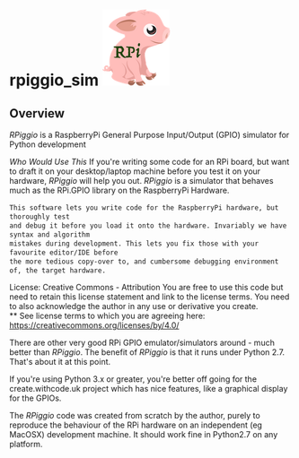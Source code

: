 # rpiggio_sim  ![Arppy - Project Mascot](images/arppy_logo_s.png) 


## Overview
*_RPiggio_* is a RaspberryPi General Purpose Input/Output (GPIO) simulator for Python development

*Who Would Use This* 
If you're writing some code for an RPi board, but want to draft it on your desktop/laptop machine
before you test it on your hardware, *_RPiggio_* will help you out.
*RPiggio* is a simulator that behaves much as the RPi.GPIO library on the RaspberryPi Hardware.

    This software lets you write code for the RaspberryPi hardware, but thoroughly test
    and debug it before you load it onto the hardware. Invariably we have syntax and algorithm
    mistakes during development. This lets you fix those with your favourite editor/IDE before
    the more tedious copy-over to, and cumbersome debugging environment of, the target hardware.
    
License: Creative Commons - Attribution
You are free to use this code but need to retain this license statement and link to the license terms. 
You need to also acknowledge the author in any use or derivative you create.  
** See license terms to which you are agreeing here: https://creativecommons.org/licenses/by/4.0/

There are other very good RPi GPIO emulator/simulators around - much better than *_RPiggio_*.
The benefit of *_RPiggio_* is that it runs under Python 2.7. That's about it at this point.

If you're using Python 3.x or greater, you're better off going for the create.withcode.uk project
which has nice features, like a graphical display for the GPIOs. 

The *_RPiggio_* code was created from scratch by the author, purely to reproduce the behaviour of the 
RPi hardware on an independent (eg MacOSX) development machine. It should work fine in Python2.7 on any platform.
